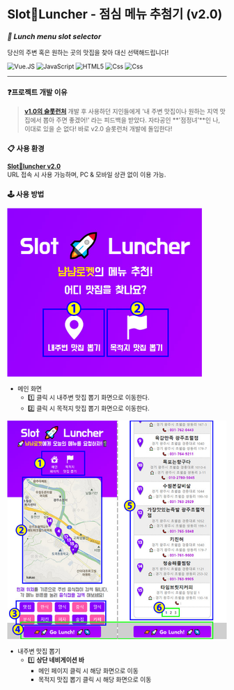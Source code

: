 # Slot🚀Luncher - 점심 메뉴 추첨기 (v2.0)
### _**🎰 Lunch menu slot selector**_  
당신의 주변 혹은 원하는 곳의 맛집을 찾아 대신 선택해드립니다!

<img alt="Vue.JS" src ="https://img.shields.io/badge/vue.Js-4FC08D.svg?&style=for-the-badge&logo=Vue.js&logoColor=white"/>  <img alt="JavaScript" src ="https://img.shields.io/badge/JavaScriipt-F7DF1E.svg?&style=for-the-badge&logo=JavaScript&logoColor=black"/> <img alt="HTML5" src ="https://img.shields.io/badge/HTML5-E34F26.svg?&style=for-the-badge&logo=HTML5&logoColor=white"/> <img alt="Css" src ="https://img.shields.io/badge/CSS3-1572B6.svg?&style=for-the-badge&logo=CSS3&logoColor=white"/> <img alt="Css" src ="https://img.shields.io/badge/Bootstrap-7952B3.svg?&style=for-the-badge&logo=Bootstrap&logoColor=white"/>   

---

### ❓프로젝트 개발 이유
> **[v1.0의 슬롯런처](https://dahonglin.github.io/SlotLuncher/)** 개발 후 사용하던 지인들에게
> '내 주변 맛집이나 원하는 지역 맛집에서 뽑아 주면 좋겠어!'
> 라는 피드백을 받았다.
> 자타공인 **'점정녀'**인 나, 이대로 있을 순 없다!
> 바로 v2.0 슬롯런처 개발에 돌입한다!

### 📋 사용 환경  
**[Slot🚀luncher v2.0](https://dahonglin.github.io/slot_map_api/)**  
URL 접속 시 사용 가능하며, PC & 모바일 상관 없이 이용 가능.

### 🕹 사용 방법
![image](https://raw.githubusercontent.com/Dahonglin/slot_map_api/master/mdimg/guide1.jpg)
* 메인 화면
  * 1️⃣ 클릭 시 내주변 맛집 뽑기 화면으로 이동한다.
  * 2️⃣ 클릭 시 목적지 맛집 뽑기 화면으로 이동한다.


![image](https://raw.githubusercontent.com/Dahonglin/slot_map_api/master/mdimg/guide2.jpg)

* 내주변 맛집 뽑기
  * 1️⃣ **상단 네비게이션 바**
    - 메인 페이지 클릭 시 해당 화면으로 이동
    - 목적지 맛집 뽑기 클릭 시 해당 화면으로 이동 